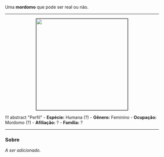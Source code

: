 Uma **mordomo** que pode ser real ou não.

---

<div style="text-align: center;">
<img src="https://i.imgur.com/t89unXH.png" width="300" height="300" style="border: 1px solid black;">
</div>

!!! abstract "Perfil"
	- **Espécie:** Humana (?)
	- **Gênero:** Feminino
	- **Ocupação:** Mordomo (?)
	- **Afiliação:** ?
	- **Família:** ?

---

### Sobre

*A ser adicionado.*